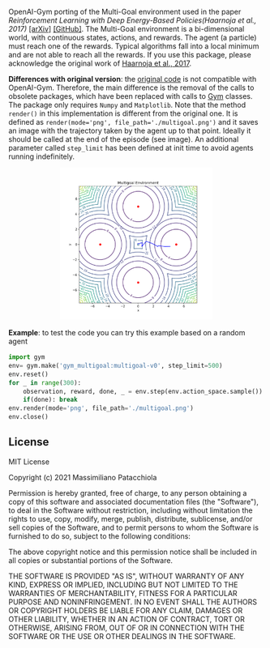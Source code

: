 
OpenAI-Gym porting of the Multi-Goal environment used in the paper *Reinforcement Learning with Deep Energy-Based Policies(Haarnoja et al., 2017)* [[arXiv]](https://arxiv.org/abs/1702.08165) [[GitHub]](https://github.com/haarnoja/softqlearning). The Multi-Goal environment is a bi-dimensional world, with continuous states, actions, and rewards. The agent (a particle) must reach one of the rewards. Typical algorithms fall into a local minimum and are not able to reach all the rewards. If you use this package, please acknowledge the original work of [Haarnoja et al., 2017](https://arxiv.org/abs/1702.08165).

**Differences with original version**: the [original code](https://github.com/haarnoja/softqlearning) is not compatible with OpenAI-Gym. Therefore, the main difference is the removal of the calls to obsolete packages, which have been replaced with calls to [Gym](https://gym.openai.com/) classes. The package only requires `Numpy` and `Matplotlib`. Note that the method `render()` in this implementation is different from the original one. It is defined as `render(mode='png', file_path='./multigoal.png')` and it saves an image with the trajectory taken by the agent up to that point. Ideally it should be called at the end of the episode (see image). An additional parameter called `step_limit` has been defined at init time to avoid agents running indefinitely.

<p align="center">
<img src="etc/fig_trajectory.png" width="300">
</p>

**Example**: to test the code you can try this example based on a random agent

```python
import gym
env= gym.make('gym_multigoal:multigoal-v0', step_limit=500)
env.reset()
for _ in range(300):
    observation, reward, done, _ = env.step(env.action_space.sample()) # take a random action
    if(done): break
env.render(mode='png', file_path='./multigoal.png')
env.close()
```

License
-------

MIT License

Copyright (c) 2021 Massimiliano Patacchiola

Permission is hereby granted, free of charge, to any person obtaining a copy
of this software and associated documentation files (the "Software"), to deal
in the Software without restriction, including without limitation the rights
to use, copy, modify, merge, publish, distribute, sublicense, and/or sell
copies of the Software, and to permit persons to whom the Software is
furnished to do so, subject to the following conditions:

The above copyright notice and this permission notice shall be included in all
copies or substantial portions of the Software.

THE SOFTWARE IS PROVIDED "AS IS", WITHOUT WARRANTY OF ANY KIND, EXPRESS OR
IMPLIED, INCLUDING BUT NOT LIMITED TO THE WARRANTIES OF MERCHANTABILITY,
FITNESS FOR A PARTICULAR PURPOSE AND NONINFRINGEMENT. IN NO EVENT SHALL THE
AUTHORS OR COPYRIGHT HOLDERS BE LIABLE FOR ANY CLAIM, DAMAGES OR OTHER
LIABILITY, WHETHER IN AN ACTION OF CONTRACT, TORT OR OTHERWISE, ARISING FROM,
OUT OF OR IN CONNECTION WITH THE SOFTWARE OR THE USE OR OTHER DEALINGS IN THE
SOFTWARE.
